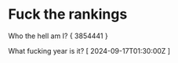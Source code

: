 # Fuck the rankings

Who the hell am I?
{ 3854441 }

What fucking year is it?
[ 2024-09-17T01:30:00Z ]
